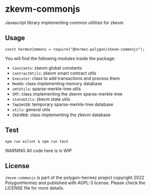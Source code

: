 # zkevm-commonjs
Javascript library implementing common utilities for zkevm

## Usage
```
const hermezCommons = require("@hermez-polygon/zkevm-commonjs");
```

You will find the following modules inside the package:
- `Constants`: zkevm global constants
- `contractUtils`: zkevm smart contract utils
- `Executor`: class to add transactions and process them
- `MemDb`: class implementing memory database
- `smtUtils`: sparse-merkle-tree utils
- `SMT`: class implementing the zkevm sparse-merkle-tree
- `stateUtils`: zkevm state utils
- `TmpSmtDB`: temporary sparse-merkle-tree database
- `utils`: general utils
- `ZkEVMDB`: class implementing the zkevm database

## Test
```
npm run eslint & npm run test
```

WARNING
All code here is in WIP

## License
`zkevm-commonjs` is part of the polygon-hermez project copyright 2022 PolygonHermez and published with AGPL-3 license. Please check the LICENSE file for more details.
